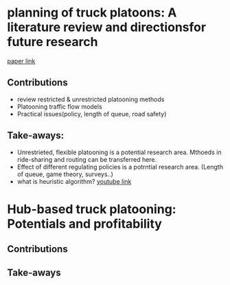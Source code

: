 # planning of truck platoons: A literature review and directionsfor future research

[paper link](https://www.sciencedirect.com/science/article/pii/S0191261517305246)


## Contributions
- review restricted & unrestricted platooning methods
- Platooning traffic flow models
- Practical issues(policy, length of queue, road safety)
## Take-aways:
- Unrestrieted, flexible platooning is a potential research area. Mthoeds in ride-sharing and routing can be transferred here.
- Effect of different regulating policies is a potrntial research area. (Length of queue, game theory, surveys..)
- what is heuristic algorithm? [youtube link]()

# Hub-based truck platooning: Potentials and profitability
## Contributions

## Take-aways
